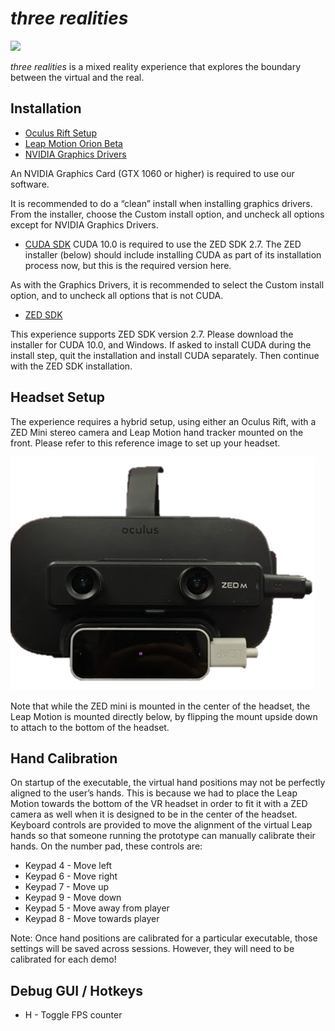 # _three realities_

![](/img/stretchy-hand.gif)

_three realities_ is a mixed reality experience that explores the boundary between the virtual and the real.

## Installation

- [Oculus Rift Setup](https://www.oculus.com/setup/)
- [Leap Motion Orion Beta](https://developer.leapmotion.com/get-started/)
- [NVIDIA Graphics Drivers](https://www.nvidia.com/Download/Find.aspx?lang=en-us)

An NVIDIA Graphics Card (GTX 1060 or higher) is required to use our software.

It is recommended to do a “clean” install when installing graphics drivers. From the installer, choose the Custom install option, and uncheck all options except for NVIDIA Graphics Drivers.

- [CUDA SDK](https://developer.nvidia.com/cuda-10.0-download-archive)
CUDA 10.0 is required to use the ZED SDK 2.7. The ZED installer (below) should include installing CUDA as part of its installation process now, but this is the required version here.

As with the Graphics Drivers, it is recommended to select the Custom install option, and to uncheck all options that is not CUDA.

- [ZED SDK](https://www.stereolabs.com/developers/release/2.7/#sdkdownloads_anchor)

This experience supports ZED SDK version 2.7. Please download the installer for CUDA 10.0, and Windows.
If asked to install CUDA during the install step, quit the installation and install CUDA separately. Then continue with the ZED SDK installation.

## Headset Setup

The experience requires a hybrid setup, using either an Oculus Rift, with a ZED Mini stereo camera and Leap Motion hand tracker mounted on the front. Please refer to this reference image to set up your headset.

![](/img/oculus-zed-leap.png)

Note that while the ZED mini is mounted in the center of the headset, the Leap Motion is mounted directly below, by flipping the mount upside down to attach to the bottom of the headset.

## Hand Calibration

On startup of the executable, the virtual hand positions may not be perfectly aligned to the user’s hands. This is because we had to place the Leap Motion towards the bottom of the VR headset in order to fit it with a ZED camera as well when it is designed to be in the center of the headset. Keyboard controls are provided to move the alignment of the virtual Leap hands so that someone running the prototype can manually calibrate their hands. On the number pad, these controls are:

- Keypad 4 - Move left
- Keypad 6 - Move right
- Keypad 7 - Move up
- Keypad 9 - Move down
- Keypad 5 - Move away from player
- Keypad 8 - Move towards player

Note: Once hand positions are calibrated for a particular executable, those settings will be saved across sessions. However, they will need to be calibrated for each demo!

## Debug GUI / Hotkeys

- H - Toggle FPS counter
